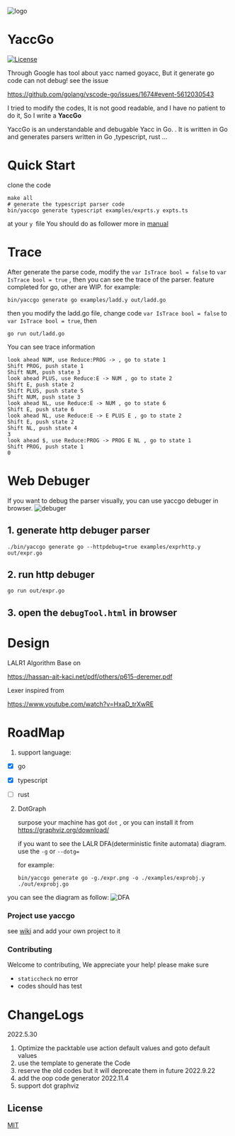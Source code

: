 ![logo](logo.svg)

# YaccGo

[![License](https://img.shields.io/badge/license-MIT-blue)](https://opensource.org/licenses/MIT)

Through Google has tool about yacc named goyacc, But it generate go code can not debug! see the issue 

https://github.com/golang/vscode-go/issues/1674#event-5612030543 

I tried to modify the codes, It is not good readable, and I have no patient to do it, So I write a **YaccGo**

YaccGo is an understandable and debugable Yacc in Go. . It is written in Go and generates parsers written in Go ,typescript, rust ...

# Quick Start
clone the code
```
make all
# generate the typescript parser code
bin/yaccgo generate typescript examples/exprts.y expts.ts

```
at your `y `file  You should do as follower
more in [manual](./Docs/manual.md)

# Trace
After generate the parse code, modify the `var IsTrace bool = false` to `var IsTrace bool = true` , then you can see the trace of the parser. feature completed for go, other are WIP.
for example:
```
bin/yaccgo generate go examples/ladd.y out/ladd.go
```
then you modify the ladd.go file, change code `var IsTrace bool = false` to `var IsTrace bool = true`, then
```
go run out/ladd.go
```
You can see trace information
```
look ahead NUM, use Reduce:PROG -> , go to state 1
Shift PROG, push state 1
Shift NUM, push state 3
look ahead PLUS, use Reduce:E -> NUM , go to state 2
Shift E, push state 2
Shift PLUS, push state 5
Shift NUM, push state 3
look ahead NL, use Reduce:E -> NUM , go to state 6
Shift E, push state 6
look ahead NL, use Reduce:E -> E PLUS E , go to state 2
Shift E, push state 2
Shift NL, push state 4
3
look ahead $, use Reduce:PROG -> PROG E NL , go to state 1
Shift PROG, push state 1
0
```
# Web Debuger
If you want to debug the parser visually, you can use yaccgo debuger in browser.
![debuger](debugtool.gif)
## 1. generate http debuger parser
```
./bin/yaccgo generate go --httpdebug=true examples/exprhttp.y out/expr.go
```
## 2. run http debuger
```
go run out/expr.go

```
## 3. open the `debugTool.html` in browser

# Design

LALR1 Algorithm Base on

https://hassan-ait-kaci.net/pdf/others/p615-deremer.pdf

Lexer inspired from 

https://www.youtube.com/watch?v=HxaD_trXwRE

# RoadMap

1. support language:

- [x] go
- [x] typescript

- [ ] rust


2. DotGraph

   surpose your machine has got `dot` , or you can install it from https://graphviz.org/download/
   
   if you want to see the LALR DFA(deterministic finite automata) diagram. use the `-g` or `--dotg=`
   
   for example:
   ```shell
   bin/yaccgo generate go -g./expr.png -o ./examples/exprobj.y ./out/exprobj.go
   ```
 you can see the diagram as follow:
 ![DFA](expr.png)
### Project use yaccgo

see [wiki](https://github.com/acekingke/yaccgo/wiki/Project-use-yaccgo)
and add your own project to it
### Contributing

Welcome to contributing, We appreciate your help! please make sure 

* `staticcheck` no error
* codes should has test 

# ChangeLogs

2022.5.30
1. Optimize the packtable use action default values and goto default values
2. use the template to generate the Code 
3. reserve the old codes but it will deprecate them in future
2022.9.22
1. add the oop code generator
2022.11.4
1. support dot graphviz
## License


[MIT](LICENSE)
